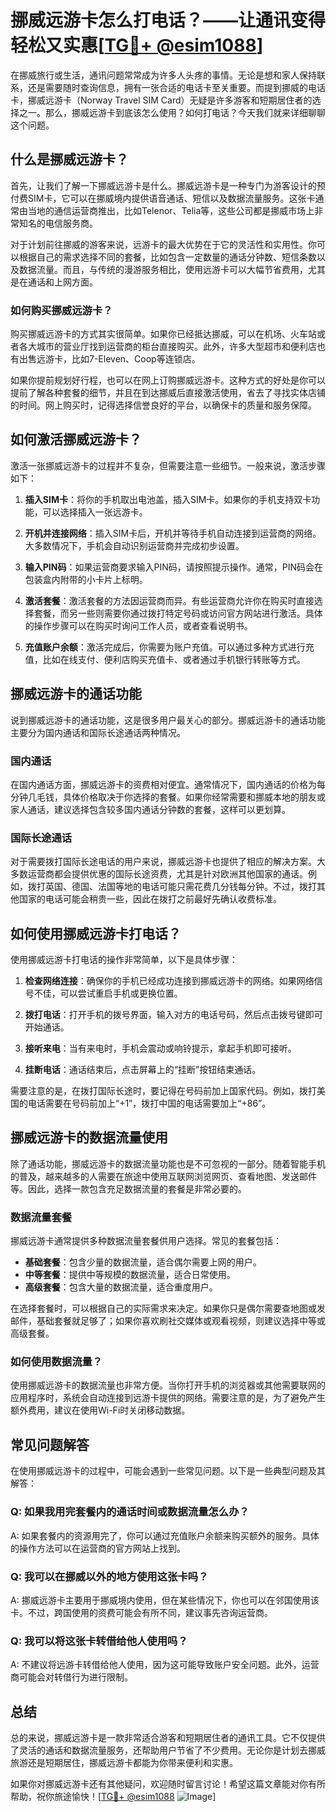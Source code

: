# 挪威远游卡怎么打电话？——让通讯变得轻松又实惠[[TG💪+ @esim1088](https://t.me/s/esim1088)]

在挪威旅行或生活，通讯问题常常成为许多人头疼的事情。无论是想和家人保持联系，还是需要随时查询信息，拥有一张合适的电话卡至关重要。而提到挪威的电话卡，挪威远游卡（Norway Travel SIM Card）无疑是许多游客和短期居住者的选择之一。那么，挪威远游卡到底该怎么使用？如何打电话？今天我们就来详细聊聊这个问题。

## 什么是挪威远游卡？

首先，让我们了解一下挪威远游卡是什么。挪威远游卡是一种专门为游客设计的预付费SIM卡，它可以在挪威境内提供语音通话、短信以及数据流量服务。这张卡通常由当地的通信运营商推出，比如Telenor、Telia等，这些公司都是挪威市场上非常知名的电信服务商。

对于计划前往挪威的游客来说，远游卡的最大优势在于它的灵活性和实用性。你可以根据自己的需求选择不同的套餐，比如包含一定数量的通话分钟数、短信条数以及数据流量。而且，与传统的漫游服务相比，使用远游卡可以大幅节省费用，尤其是在通话和上网方面。

### 如何购买挪威远游卡？

购买挪威远游卡的方式其实很简单。如果你已经抵达挪威，可以在机场、火车站或者各大城市的营业厅找到运营商的柜台直接购买。此外，许多大型超市和便利店也有出售远游卡，比如7-Eleven、Coop等连锁店。

如果你提前规划好行程，也可以在网上订购挪威远游卡。这种方式的好处是你可以提前了解各种套餐的细节，并且在到达挪威后直接激活使用，省去了寻找实体店铺的时间。网上购买时，记得选择信誉良好的平台，以确保卡的质量和服务保障。

## 如何激活挪威远游卡？

激活一张挪威远游卡的过程并不复杂，但需要注意一些细节。一般来说，激活步骤如下：

1. **插入SIM卡**：将你的手机取出电池盖，插入SIM卡。如果你的手机支持双卡功能，可以选择插入一张远游卡。
   
2. **开机并连接网络**：插入SIM卡后，开机并等待手机自动连接到运营商的网络。大多数情况下，手机会自动识别运营商并完成初步设置。

3. **输入PIN码**：如果运营商要求输入PIN码，请按照提示操作。通常，PIN码会在包装盒内附带的小卡片上标明。

4. **激活套餐**：激活套餐的方法因运营商而异。有些运营商允许你在购买时直接选择套餐，而另一些则需要你通过拨打特定号码或访问官方网站进行激活。具体的操作步骤可以在购买时询问工作人员，或者查看说明书。

5. **充值账户余额**：激活完成后，你需要为账户充值。可以通过多种方式进行充值，比如在线支付、便利店购买充值卡、或者通过手机银行转账等方式。

## 挪威远游卡的通话功能

说到挪威远游卡的通话功能，这是很多用户最关心的部分。挪威远游卡的通话功能主要分为国内通话和国际长途通话两种情况。

### 国内通话

在国内通话方面，挪威远游卡的资费相对便宜。通常情况下，国内通话的价格为每分钟几毛钱，具体价格取决于你选择的套餐。如果你经常需要和挪威本地的朋友或家人通话，建议选择包含较多国内通话分钟数的套餐，这样可以更划算。

### 国际长途通话

对于需要拨打国际长途电话的用户来说，挪威远游卡也提供了相应的解决方案。大多数运营商都会提供优惠的国际长途资费，尤其是针对欧洲其他国家的通话。例如，拨打英国、德国、法国等地的电话可能只需花费几分钱每分钟。不过，拨打其他国家的电话可能会稍贵一些，因此在拨打之前最好先确认收费标准。

## 如何使用挪威远游卡打电话？

使用挪威远游卡打电话的操作非常简单，以下是具体步骤：

1. **检查网络连接**：确保你的手机已经成功连接到挪威远游卡的网络。如果网络信号不佳，可以尝试重启手机或更换位置。

2. **拨打电话**：打开手机的拨号界面，输入对方的电话号码，然后点击拨号键即可开始通话。

3. **接听来电**：当有来电时，手机会震动或响铃提示，拿起手机即可接听。

4. **挂断电话**：通话结束后，点击屏幕上的“挂断”按钮结束通话。

需要注意的是，在拨打国际长途时，要记得在号码前加上国家代码。例如，拨打美国的电话需要在号码前加上“+1”，拨打中国的电话需要加上“+86”。

## 挪威远游卡的数据流量使用

除了通话功能，挪威远游卡的数据流量功能也是不可忽视的一部分。随着智能手机的普及，越来越多的人需要在旅途中使用互联网浏览网页、查看地图、发送邮件等。因此，选择一款包含充足数据流量的套餐是非常必要的。

### 数据流量套餐

挪威远游卡通常提供多种数据流量套餐供用户选择。常见的套餐包括：

- **基础套餐**：包含少量的数据流量，适合偶尔需要上网的用户。
- **中等套餐**：提供中等规模的数据流量，适合日常使用。
- **高级套餐**：包含大量的数据流量，适合重度用户。

在选择套餐时，可以根据自己的实际需求来决定。如果你只是偶尔需要查地图或发邮件，基础套餐就足够了；如果你喜欢刷社交媒体或观看视频，则建议选择中等或高级套餐。

### 如何使用数据流量？

使用挪威远游卡的数据流量也非常方便。当你打开手机的浏览器或其他需要联网的应用程序时，系统会自动连接到远游卡提供的网络。需要注意的是，为了避免产生额外费用，建议在使用Wi-Fi时关闭移动数据。

## 常见问题解答

在使用挪威远游卡的过程中，可能会遇到一些常见问题。以下是一些典型问题及其解答：

### Q: 如果我用完套餐内的通话时间或数据流量怎么办？
A: 如果套餐内的资源用完了，你可以通过充值账户余额来购买额外的服务。具体的操作方法可以在运营商的官方网站上找到。

### Q: 我可以在挪威以外的地方使用这张卡吗？
A: 挪威远游卡主要用于挪威境内使用，但在某些情况下，你也可以在邻国使用该卡。不过，跨国使用的资费可能会有所不同，建议事先咨询运营商。

### Q: 我可以将这张卡转借给他人使用吗？
A: 不建议将远游卡转借给他人使用，因为这可能导致账户安全问题。此外，运营商可能会对转借行为进行限制。

## 总结

总的来说，挪威远游卡是一款非常适合游客和短期居住者的通讯工具。它不仅提供了灵活的通话和数据流量服务，还帮助用户节省了不少费用。无论你是计划去挪威旅游还是短期居住，挪威远游卡都能为你带来便利和实惠。

如果你对挪威远游卡还有其他疑问，欢迎随时留言讨论！希望这篇文章能对你有所帮助，祝你旅途愉快！[[TG💪+ @esim1088](https://t.me/s/esim1088) ![Image](https://i.postimg.cc/4NQfJmqS/Snipaste-2025-05-13-00-14-12.png)]